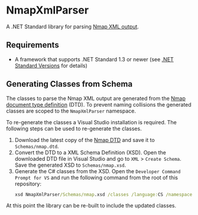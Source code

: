 # NmapXmlParser

A .NET Standard library for parsing [Nmap XML output](https://nmap.org/book/output-formats-xml-output.html).

## Requirements

- A framework that supports .NET Standard 1.3 or newer (see [.NET Standard Versions](https://github.com/dotnet/standard/blob/master/docs/versions.md) for details)

## Generating Classes from Schema

The classes to parse the Nmap XML output are generated from the [Nmap document type definition](https://nmap.org/book/app-nmap-dtd.html) (DTD). To prevent naming collisions the generated classes are scoped to the `NmapXmlParser` namespace.

To re-generate the classes a Visual Studio installation is required. The following steps can be used to re-generate the classes.

1. Download the latest copy of the [Nmap DTD](https://svn.nmap.org/nmap/docs/nmap.dtd) and save it to `Schemas/nmap.dtd`.
1. Convert the DTD to a XML Schema Definition (XSD). Open the downloaded DTD file in Visual Studio and go to `XML` > `Create Schema`. Save the generated XSD to `Schemas/nmap.xsd`.
1. Generate the C# classes from the XSD. Open the `Developer Command Prompt for VS` and run the following command from the root of this repository:
    ```bat
    xsd NmapXmlParser/Schemas/nmap.xsd /classes /language:CS /namespace:NmapXmlParser /out:NmapXmlParser/
    ```

At this point the library can be re-built to include the updated classes.
